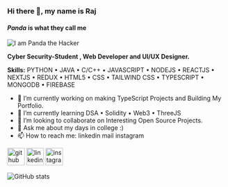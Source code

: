 ### Hi there 👋, my name is Raj
#### ***Panda*** is what they call me
![I am Panda the Hacker](https://c.tenor.com/lNtmoshuUI8AAAAi/bahroo-hacker.gif)

**Cyber Security-Student , Web Developer and UI/UX Designer.**

**Skills:** PYTHON • JAVA • C/C++ • JAVASCRIPT • NODEJS • REACTJS • NEXTJS • REDUX • HTML5 • CSS • TAILWIND CSS • TYPESCRIPT • MONGODB • FIREBASE

- 🔭 I’m currently working on making TypeScript Projects and Building My Portfolio. 
- 🌱 I’m currently learning DSA • Solidity • Web3 • ThreeJS 
- 👯 I’m looking to collaborate on Interesting Open Source Projects. 
- 💬 Ask me about my days in college :) 
- 📫 How to reach me: linkedin mail instagram 


[<img src="https://img.icons8.com/color/50/ffffff/linkedin.png" alt='github' height='40'>](https://www.linkedin.com/in/hrs2306/)  [<img src="https://img.icons8.com/color/48/ffffff/instagram-new--v1.png" alt='linkedin' height='40'>](https://www.instagram.com/the_raj_you_know/)  [<img src='https://cdn.jsdelivr.net/npm/simple-icons@3.0.1/icons/instagram.svg' alt='instagram' height='40'>](https://www.instagram.com/the_raj_you_know/)  

![GitHub stats](https://github-readme-stats.vercel.app/api?username=PandaPrince19&show_icons=true&theme=cobalt)  

